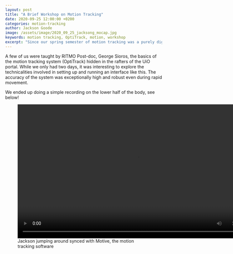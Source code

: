 ```yaml
---
layout: post
title: "A Brief Workshop on Motion Tracking"
date: 2020-09-25 12:00:00 +0200
categories: motion-tracking
author: Jackson Goode
image: /assets/image/2020_09_25_jacksong_mocap.jpg
keywords: motion tracking, OptiTrack, motion, workshop
excerpt: "Since our spring semester of motion tracking was a purely digital experience, a few of us got to together to quickly test out the OptiTrack system within the Portal."
---
```


A few of us were taught by RITMO Post-doc, George Sioros, the basics of the motion tracking system (OptiTrack) hidden in the rafters of the UiO portal. While we only had two days, it was interesting to explore the technicalities involved in setting up and running an interface like this. The accuracy of the system was exceptionally high and robust even during rapid movement.

We ended up doing a simple recording on the lower half of the body, see below!

<figure style="float: none">
  <video height="432px" width="768px" controls>
    <source src="https://drive.google.com/uc?&id=1-2Us6s5uPNTO0IYfWfRbaQBnhWCHKHAq" type='video/mp4'>
    Jackson jumping around synced with Motive, the motion tracking software
  </video>
  <figcaption>Jackson jumping around synced with Motive, the motion tracking software</figcaption>
</figure>
